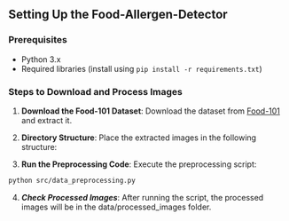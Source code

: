 ## Setting Up the Food-Allergen-Detector

### Prerequisites
- Python 3.x
- Required libraries (install using `pip install -r requirements.txt`)

### Steps to Download and Process Images

1. **Download the Food-101 Dataset**: 
   Download the dataset from [Food-101](https://data.vision.ee.ethz.ch/cvl/food-101.tar.gz) and extract it.

2. **Directory Structure**:
   Place the extracted images in the following structure:

3. **Run the Preprocessing Code**:
Execute the preprocessing script:
```bash
python src/data_preprocessing.py
```
4. ***Check Processed Images***:
   After running the script, the processed images will be in the data/processed_images folder.

